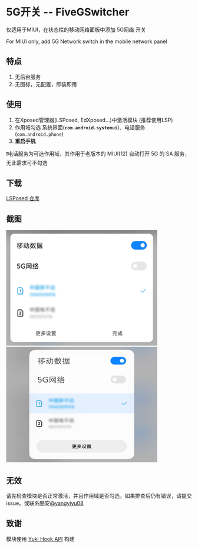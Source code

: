 # 5G开关 -- FiveGSwitcher

仅适用于MIUI，在状态栏的移动网络面板中添加 5G网络 开关

For MIUI only, add 5G Network switch in the mobile network panel

## 特点

1. 无后台服务
2. 无图标，无配置，即装即用

## 使用

1. 在Xposed管理器(LSPosed, EdXposed...)中激活模块 (推荐使用LSP)
2. 作用域勾选 系统界面(**`com.android.systemui`**)、电话服务(`com.android.phone`)
3. **重启手机**

❗电话服务为可选作用域，其作用于老版本的 MIUI(12) 自动打开 5G 的 SA 服务，无此需求可不勾选

## 下载

[LSPosed 仓库](https://github.com/Xposed-Modules-Repo/com.qingyu.mi5g/releases)

## 截图

<div>
  <img src="https://raw.githubusercontent.com/Xposed-Modules-Repo/com.qingyu.mi5g/main/imgs/miui_qs.jpg" width = "410" height = 313"/>
  <img src="https://raw.githubusercontent.com/Xposed-Modules-Repo/com.qingyu.mi5g/main/imgs/miui_cc.jpg" width = "410" height = "313"/>
</div>

## 无效

请先检查模块是否正常激活，并且作用域是否勾选。如果排查后仍有错误，请提交issue。或联系酷安[@yangyiyu08](http://www.coolapk.com/u/1188320)

## 致谢

模块使用 [Yuki Hook API](https://github.com/fankes/YukiHookAPI) 构建

